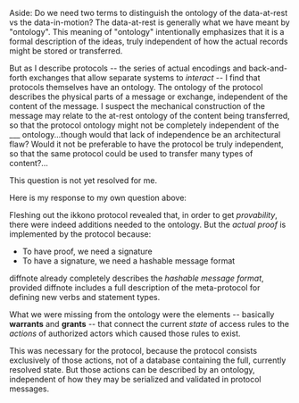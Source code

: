 
Aside: Do we need two terms to distinguish the ontology of the data-at-rest vs the data-in-motion? The data-at-rest is generally what we have meant by "ontology". This meaning of "ontology" intentionally emphasizes that it is a formal description of the ideas, truly independent of how the actual records might be stored or transferred.

But as I describe protocols -- the series of actual encodings and back-and-forth exchanges that allow separate systems to *interact* -- I find that protocols themselves have an ontology. The ontology of the protocol describes the physical parts of a message or exchange, independent of the content of the message. I suspect the mechanical construction of the message may relate to the at-rest ontology of the content being transferred, so that the protocol ontology might not be completely independent of the ___ ontology...though would that lack of independence be an architectural flaw? Would it not be preferable to have the protocol be truly independent, so that the same protocol could be used to transfer many types of content?...

This question is not yet resolved for me.

Here is my response to my own question above: 

Fleshing out the ikkono protocol revealed that, in order to get *provability*, there were indeed additions needed to the ontology. But the *actual proof* is implemented by the protocol because:

  - To have proof, we need a signature
  - To have a signature, we need a hashable message format

diffnote already completely describes the *hashable message format*, provided diffnote includes a full description of the meta-protocol for defining new verbs and statement types. 

What we were missing from the ontology were the elements -- basically **warrants** and **grants** -- that connect the current *state* of access rules to the *actions* of authorized actors which caused those rules to exist.

This was necessary for the protocol, because the protocol consists exclusively of those actions, not of a database containing the full, currently resolved state. But those actions can be described by an ontology, independent of how they may be serialized and validated in protocol messages.